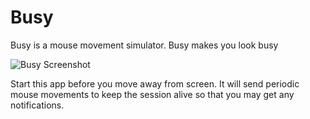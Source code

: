 # Busy
Busy is a mouse movement simulator. Busy makes you look busy

![Busy Screenshot](https://raw.githubusercontent.com/tejzpr/busy/main/screenshots/busy.png)

Start this app before you move away from screen. It will send periodic mouse movements to keep the session alive so that you may get any notifications.
